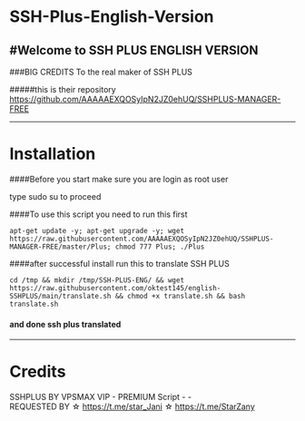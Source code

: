 # SSH-Plus-English-Version


#Welcome to SSH PLUS ENGLISH VERSION 
-------------------------------------------------------------------------------


###BIG CREDITS To the real maker of SSH PLUS

#####this is their repository https://github.com/AAAAAEXQOSyIpN2JZ0ehUQ/SSHPLUS-MANAGER-FREE

-------------------------------------------------------------------------------

# Installation

####Before you start make sure you are login as root user

type sudo su to proceed 





####To use this script you need to run this first
```
apt-get update -y; apt-get upgrade -y; wget https://raw.githubusercontent.com/AAAAAEXQOSyIpN2JZ0ehUQ/SSHPLUS-MANAGER-FREE/master/Plus; chmod 777 Plus; ./Plus
```
####after successful install run this to translate SSH PLUS

```
cd /tmp && mkdir /tmp/SSH-PLUS-ENG/ && wget https://raw.githubusercontent.com/oktest145/english-SSHPLUS/main/translate.sh && chmod +x translate.sh && bash translate.sh
```

#### and done ssh plus translated
-------------------------------------------------------------------------------
# Credits
SSHPLUS BY VPSMAX VIP - PREMIUM Script   -                        -              
REQUESTED BY ☆ https://t.me/star_Jani ☆ https://t.me/StarZany
>
